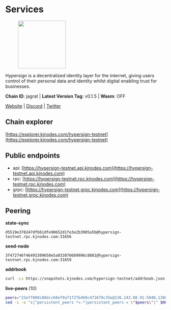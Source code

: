 # Services

<figure><img src="https://raw.githubusercontent.com/kj89/testnet_manuals/main/pingpub/logos/hypersign.png" width="150" alt=""><figcaption></figcaption></figure>

Hypersign is a decentralized identity layer for the internet, giving  users control of their personal data and identity whilst digital  enabling trust for businesses.

**Chain ID**: jagrat | **Latest Version Tag**: v0.1.5 | **Wasm**: OFF

[Website](https://hypersign.id) | [Discord](https://discord.gg/DmuUjMrHVw) | [Twitter](https://twitter.com/hypersignchain)


## Chain explorer
[https://explorer.kjnodes.com/hypersign-testnet](https://explorer.kjnodes.com/hypersign-testnet)

## Public endpoints

* api: [https://hypersign-testnet.api.kjnodes.com](https://hypersign-testnet.api.kjnodes.com)
* rpc: [https://hypersign-testnet.rpc.kjnodes.com](https://hypersign-testnet.rpc.kjnodes.com)
* grpc: [https://hypersign-testnet.grpc.kjnodes.com](https://hypersign-testnet.grpc.kjnodes.com)

## Peering

**state-sync**

```text
d5519e378247dfb61dfe90652d1fe3e2b3005a5b@hypersign-testnet.rpc.kjnodes.com:31656
```

**seed-node**

```text
3f472746f46493309650e5a033076689996c8881@hypersign-testnet.rpc.kjnodes.com:31659
```

**addrbook**
```bash
curl -Ls https://snapshots.kjnodes.com/hypersign-testnet/addrbook.json > $HOME/.hid-node/config/addrbook.json
```

**live-peers** (10)
```bash
peers="23eff008c88dcc60ef9a71f2fb469c472679c35e@136.243.88.91:5040,1380864bb38481fef4b2358026a5ed53fc027679@95.214.52.206:26656,f1e8d741d7437d62c15337e5f7475e139119cf8b@65.108.229.233:31656,fbc7ce82f02e24257395dc0310ad2921ea61e199@65.109.92.148:61156,3a9defcd334cefd6b8143ec1ecd8be5e51f1c1c5@95.214.53.46:46656,c1b6d86f46eab9d0aa2e4399cddb9cf05d13621a@65.108.206.118:60556,bd2ae9f1c42183104719f7c44be078bb7d282a61@65.109.92.241:11056,d5519e378247dfb61dfe90652d1fe3e2b3005a5b@65.109.68.190:31656,d7c9b9a3c3a6c5f4ccdfb37a8358755b277271c1@3.110.226.164:26656,ca474a224fe7eaaefa6d336a205459b33fb30654@3.90.236.173:26656"
sed -i -e "s|^persistent_peers *=.*|persistent_peers = \"$peers\"|" $HOME/.hid-node/config/config.toml
```
